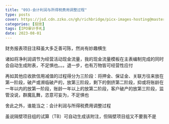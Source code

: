 ```yaml
---
title: "093-会计利润与所得税费用调整过程"
type: posts
cover: https://jsd.cdn.zzko.cn/gh/richbridge/picx-images-hosting@master/thumbnail/audit.png
categories: [投技]
tags: [IPO审计手札]
date: 2023-08-01
---
```

财务报表项目注释虽大多乏善可陈，然尚有妙趣横生

诸如将净利润调节为经营活动现金流量，我的现金流量模板在主表编制完成的同时会自动生成附表，不足惧也。。。退一步，也有万物皆可经营性应付

再如其他应收款信用减值的过程得分为三阶段：将押金、保证金、关联方往来放在第一阶段，破产或濒临破产的，放第三阶段，剩下的倒挤第二阶段，抑或将账龄在一年以内的放第一阶段，账龄一年以上的放第二阶段，客户破产的放第三阶段，监管没说，群魔乱舞，恣意可妄为，不足惧也

舍此之外，谁能当之：会计利润与所得税费用调整过程

虽说隔壁项目组的试算（TB）可自动生成该附注，但隔壁项目组又不要我不是